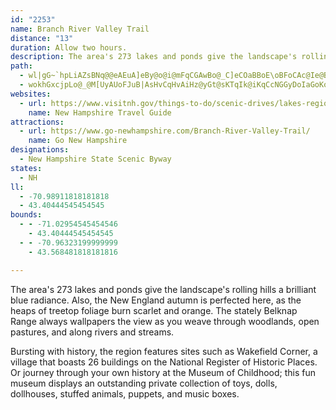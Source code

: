 ```yaml
---
id: "2253"
name: Branch River Valley Trail
distance: "13"
duration: Allow two hours.
description: The area's 273 lakes and ponds give the landscape's rolling hills a brilliant blue radiance. Also, the New England autumn is perfected here, as the heaps of treetop foliage burn scarlet and orange.
path:
  - wl|gG~`hpLiAZsBNq@@eAEuA]eBy@o@i@mFqCGAwBo@_C]eCOaBBoE\oBFoCAc@Ie@B{K}FgAi@}@[cDs@yDm@mCOkA?gDHiBFoBNgGz@yHlAqDz@{Al@aGdEiClA{A`@sG~BcB\q@?oAIgD{AeBaAoA_@mAY}@M_BIgDV_E`@uCLaDBuDQ}ASaA_@sAu@q@u@aAyA{E_I{@iAoAmA{@_@}@MiEBiLt@kCb@qCz@wAr@YRuB|@c@V}An@kAX}AJuEIaBOeBCcAB[JmCb@}AZ]NoKvFgAZ}B`@_CVoGtAkLjE{BpAcBv@kAVmLl@wBP{B^oGvB}CpAkCrAcGlDwDdBkBx@md@~OwElBwF|AcG|BoDrAw@h@cA|@kAnAoAxAoB~BgAbBi@nAwDlMcBrGW~@WdAsAhEgB|EeC|Fo@z@aCbEmIlL}GpLw@jA}IfNaTf]_NdTs@[cAQkD[g@MgDo@k@CoEL{CPeAPkJjAoN`C{@FcBDyFQ_M{A{EKuBByRl@cLJgAJsBFm@?oBWgCk@sB[KIyNwCkCaBg@c@{OoK{@WkBMuPQaAJmAf@MNK@yK|IqCvBeClA}JvE_BXmC^eBJuFPoFDie@P}AEq@Wu@m@kBuCaAy@gAg@qAMoA@yGNyBVq@XwA|@sPtK_G|DmAj@aA\eAGs@KiCgAcAy@kCaDc@Si@Iu@FuARiHtBeAbAoA|@w@^o@FkACcD}@}AOmAAkBF_Eb@
  - wokhGxcjpLo@_@M[UyAUoFJuB|AsHvCqHvAiHz@yGt@sKTqIk@iKqCcNGGyDoIaGoKoC}EiMkWcBiCgEcDgL_FkGeBuOiBeCaBsDuD{GmEiJaGoD}BmC_AaAy@yAuBbAqK
websites:
  - url: https://www.visitnh.gov/things-to-do/scenic-drives/lakes-region
    name: New Hampshire Travel Guide
attractions:
  - url: https://www.go-newhampshire.com/Branch-River-Valley-Trail/
    name: Go New Hampshire
designations:
  - New Hampshire State Scenic Byway
states:
  - NH
ll:
  - -70.98911818181818
  - 43.40444545454545
bounds:
  - - -71.02954545454546
    - 43.40444545454545
  - - -70.96323199999999
    - 43.568481818181816

---
```


The area's 273 lakes and ponds give the landscape's rolling hills a brilliant blue radiance. Also, the New England autumn is perfected here, as the heaps of treetop foliage burn scarlet and orange. The stately Belknap Range always wallpapers the view as you weave through woodlands, open pastures, and along rivers and streams.

Bursting with history, the region features sites such as Wakefield Corner, a village that boasts 26 buildings on the National Register of Historic Places. Or journey through your own history at the Museum of Childhood; this fun museum displays an outstanding private collection of toys, dolls, dollhouses, stuffed animals, puppets, and music boxes.
